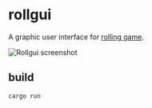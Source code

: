 # rollgui

A graphic user interface for [rolling game](https://redbricks.games/home/rolling-117).

![Rollgui screenshot](https://redbricks.games/uploads/117/game/Coffee_231_illustration.png)

## build

    cargo run
